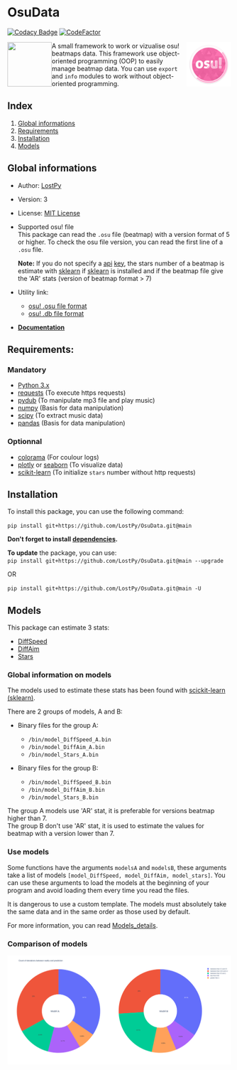 # OsuData
[![Codacy Badge](https://api.codacy.com/project/badge/Grade/f48258e18c3c4a93a7f65b51206e0b88)](https://app.codacy.com/gh/LostPy/OsuData?utm_source=github.com&utm_medium=referral&utm_content=LostPy/OsuData&utm_campaign=Badge_Grade) [![CodeFactor](https://www.codefactor.io/repository/github/lostpy/osudata/badge)](https://www.codefactor.io/repository/github/lostpy/osudata)

<img align="left" width="100" height="100" src="https://www.python.org/static/img/python-logo-large.c36dccadd999.png"> <img align="right" width="100" height="100" src="https://github.com/ppy/osu/blob/master/assets/lazer.png">

A small framework to work or vizualise osu! beatmaps data.
This framework use object-oriented programming (OOP) to easily manage beatmap data.
You can use `export` and `info` modules to work without object-oriented programming.

## Index <a id="index"></a>
 1. [Global informations](#globalInfos)
 2. [Requirements](#requirements)
 3. [Installation](#installation)
 4. [Models](#models)

## Global informations <a id="globalInfos"></a>
 * Author: [LostPy][me]

 * Version: 3
 
 * License: [MIT License][license]

 * Supported osu! file  
 This package can read the `.osu` file (beatmap) with a version format of 5 or higher.
 To check the osu file version, you can read the first line of a `.osu` file.

   **Note:** If you do not specify a [api][api] [key][api-key], the stars number of a beatmap is estimate with [sklearn][sklearn] if [sklearn][sklearn] is installed and if the beatmap file give the 'AR' stats (version of beatmap format > 7)

 * Utility link:
   * [osu! .osu file format][osu_format]
   * [osu! .db file format][osu_db_format]

 * [**Documentation**](https://github.com/LostPy/osuData/wiki)

## Requirements: <a id="requirements"></a>
### Mandatory
* [Python 3.x][py]
* [requests][req] (To execute https requests)
* [pydub][pydub] (To manipulate mp3 file and play music)
* [numpy][np] (Basis for data manipulation)
* [scipy][scipy] (To extract music data)
* [pandas][pd] (Basis for data manipulation)

### Optionnal
* [colorama][color] (For coulour logs)
* [plotly][plotly] or [seaborn][seaborn] (To visualize data)
* [scikit-learn][sklearn] (To initialize `stars` number without http requests)

## Installation <a id="installation"></a>
To install this package, you can use the following command:

`pip install git+https://github.com/LostPy/OsuData.git@main`

**Don't forget to install [dependencies](#requirements).**

**To update** the package, you can use:  
`pip install git+https://github.com/LostPy/OsuData.git@main --upgrade`

OR

`pip install git+https://github.com/LostPy/OsuData.git@main -U`

## Models <a id="models"></a>

This package can estimate 3 stats:
 * [DiffSpeed][api]
 * [DiffAim][api]
 * [Stars][api]

### Global information on models

The models used to estimate these stats has been found with [scickit-learn (sklearn)][sklearn].

There are 2 groups of models, A and B:
 * Binary files for the group A:
   * `/bin/model_DiffSpeed_A.bin`
   * `/bin/model_DiffAim_A.bin`
   * `/bin/model_Stars_A.bin`

 * Binary files for the group B:
   * `/bin/model_DiffSpeed_B.bin`
   * `/bin/model_DiffAim_B.bin`
   * `/bin/model_Stars_B.bin`

The group A models use 'AR' stat, it is preferable for versions beatmap higher than 7.  
The group B don't use 'AR' stat, it is used to estimate the values for beatmap with a version lower than 7.

### Use models
Some functions have the arguments `modelsA` and `modelsB`, these arguments take a list of models `[model_DiffSpeed, model_DiffAim, model_stars]`. You can use these arguments to load the models at the beginning of your program and avoid loading them every time you read the files.

It is dangerous to use a custom template. The models must absolutely take the same data and in the same order as those used by default.

For more information, you can read [Models_details](https://github.com/LostPy/osuData/blob/main/Models_details.md).

### Comparison of models

![Comparison of models](https://github.com/LostPy/OsuData/blob/main/im/comparison_between_modelA_modelB.png)


[py]: https://www.python.org/
[req]: https://requests.readthedocs.io/en/master/
[color]: https://pypi.org/project/colorama/
[pydub]: https://github.com/jiaaro/pydub
[np]: https://numpy.org/
[scipy]: https://www.scipy.org/docs.html
[pd]: https://pandas.pydata.org/
[pdDf]: https://pandas.pydata.org/docs/reference/api/pandas.DataFrame.html
[pdToExcel]: https://pandas.pydata.org/pandas-docs/stable/reference/api/pandas.DataFrame.to_excel.html
[plotly]: https://plotly.com/
[seaborn]: https://seaborn.pydata.org/
[sklearn]: https://sklearn.org/
[osu_format]: https://osu.ppy.sh/wiki/en/osu%21_File_Formats/Osu_%28file_format%29
[structure]: https://osu.ppy.sh/wiki/en/osu%21_File_Formats/Osu_%28file_format%29#structure
[general]: https://osu.ppy.sh/wiki/en/osu%21_File_Formats/Osu_%28file_format%29#general
[metadata]: https://osu.ppy.sh/wiki/en/osu%21_File_Formats/Osu_%28file_format%29#metadata
[difficulty]: https://osu.ppy.sh/wiki/en/osu%21_File_Formats/Osu_%28file_format%29#difficulty
[hit-objects]: https://osu.ppy.sh/wiki/en/osu%21_File_Formats/Osu_%28file_format%29#hit-objects
[osu_db_format]: https://osu.ppy.sh/wiki/en/osu%21_File_Formats/Db_%28file_format%29
[api]: https://github.com/ppy/osu-api/wiki
[api-key]: https://osu.ppy.sh/p/api/
[license]: https://github.com/LostPy/osuData/blob/main/LICENSE
[me]: https://osu.ppy.sh/users/11187592
